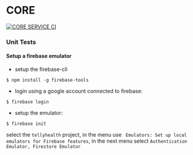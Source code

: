 # CORE

[![CORE SERVICE CI](https://github.com/telly-health/tellyhealth/actions/workflows/core-service.yml/badge.svg)](https://github.com/telly-health/tellyhealth/actions/workflows/core-service.yml)

### Unit Tests

#### Setup a firebase emulator

* setup the firebase-cli

```shell
$ npm install -g firebase-tools
```

* login using a google account connected to firebase:

```shell
$ firebase login
```

* setup the emulator:

```shell
$ firebase init
```

select the `tellyhealth` project, in the menu use ` Emulators: Set up local emulators for Firebase features`, in the next menu select `Authentication Emulator, Firestore Emulator`